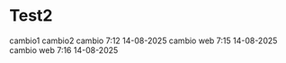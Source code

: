 # Test2

cambio1
cambio2
cambio 7:12 14-08-2025
cambio web 7:15 14-08-2025
cambio web 7:16 14-08-2025
